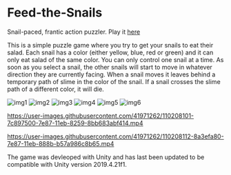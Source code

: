 # Feed-the-Snails
Snail-paced, frantic action puzzler. Play it [here](https://cbraunsch-dev.itch.io/feed-the-snails)

This is a simple puzzle game where you try to get your snails to eat their salad. Each snail has a color (either yellow, blue, red or green) and it can only eat salad of the same color. You can only control one snail at a time. As soon as you select a snail, the other snails will start to move in whatever direction they are currently facing. When a snail moves it leaves behind a temporary path of slime in the color of the snail. If a snail crosses the slime path of a different color, it will die.

![img1](https://user-images.githubusercontent.com/41971262/110208116-92973580-7e87-11eb-9c85-4f22d02e0067.png)
![img2](https://user-images.githubusercontent.com/41971262/110208117-932fcc00-7e87-11eb-8119-28268b8d0476.png)
![img3](https://user-images.githubusercontent.com/41971262/110208118-9460f900-7e87-11eb-8c5e-877fc587840c.png)
![img4](https://user-images.githubusercontent.com/41971262/110208120-95922600-7e87-11eb-83f7-1fb29ef3ff41.png)
![img5](https://user-images.githubusercontent.com/41971262/110208121-96c35300-7e87-11eb-8d3d-17a41bff91e6.png)
![img6](https://user-images.githubusercontent.com/41971262/110208123-97f48000-7e87-11eb-9894-16a04f8187e2.png)

https://user-images.githubusercontent.com/41971262/110208101-7c897500-7e87-11eb-8259-8bb683abf414.mp4

https://user-images.githubusercontent.com/41971262/110208112-8a3efa80-7e87-11eb-888b-b57a986c8b65.mp4

The game was devleoped with Unity and has last been updated to be compatible with Unity version 2019.4.21f1.
